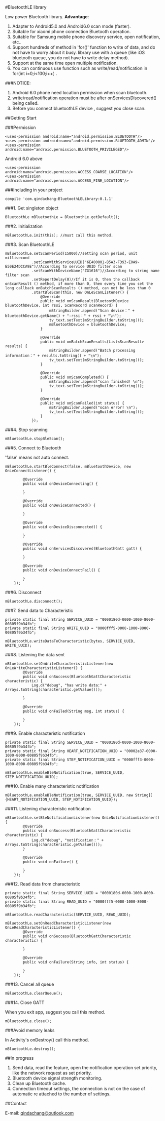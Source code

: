 #BluetoothLE library

Low power Bluetooth library. **Advantage**:

1. Adapter to Android5.0 and Android6.0 scan mode (faster).
2. Suitable for xiaomi phone connection Bluetooth operation.
3. Suitable for Samsung mobile phone discovery service, open notification, etc..
4. Support hundreds of method in 'for()' function to write of data, and do not have to worry about it busy.
library use with a queue (like iOS bluetooth queue, you do not have to write delay method).
5. Support at the same time open multiple notification.
6. You can continuous use function such as write/read/notification in for(int i=0;i<100;i++) .

###NOTICE:

1. Android 6.0 phone need location permission when scan bluetooth.
2. write/read/notification operation must be after onServicesDiscovered() being called.
3. Before you connect bluetoothLE device , suggest you close scan.

##Getting Start

###Permission

    <uses-permission android:name="android.permission.BLUETOOTH"/>
    <uses-permission android:name="android.permission.BLUETOOTH_ADMIN"/>
    <uses-permission android:name="android.permission.BLUETOOTH_PRIVILEGED"/>

Android 6.0 above

    <uses-permission android:name="android.permission.ACCESS_COARSE_LOCATION"/>
    <uses-permission android:name="android.permission.ACCESS_FINE_LOCATION"/>

###Including in your project

	compile 'com.qindachang:BluetoothLELibrary:0.1.1'

###1. Get singleton object

	BluetoothLe mBluetoothLe = BluetoothLe.getDefault();

###2. Initialization

	mBluetoothLe.init(this); //must call this method.

###3. Scan BluetoothLE

    mBluetoothLe.setScanPeriod(15000)//setting scan period, unit millisecond
                .setScanWithServiceUUID("6E400001-B5A3-F393-E0A9-E50E24DCCA9E")//According to service UUID filter scan
                .setScanWithDeviceName("ZG1616")//According to string name filter scan
                .setReportDelay(0)//If it is 0, then the callback onScanResult () method, if more than 0, then every time you set the long callback onBatchScanResults () method, can not be less than 0
                .startBleScan(this, new OnLeScanListener() {
                    @Override
                    public void onScanResult(BluetoothDevice bluetoothDevice, int rssi, ScanRecord scanRecord) {
                        mStringBuilder.append("Scan device：" + bluetoothDevice.getName() + "-rssi：" + rssi + "\n");
                        tv_text.setText(mStringBuilder.toString());
                        mBluetoothDevice = bluetoothDevice;
                    }

                    @Override
                    public void onBatchScanResults(List<ScanResult> results) {
                        mStringBuilder.append("Batch processing information：" + results.toString() + "\n");
                        tv_text.setText(mStringBuilder.toString());
                    }

                    @Override
                    public void onScanCompleted() {
                        mStringBuilder.append("scan finished! \n");
                        tv_text.setText(mStringBuilder.toString());
                    }

                    @Override
                    public void onScanFailed(int status) {
                        mStringBuilder.append("scan error! \n");
                        tv_text.setText(mStringBuilder.toString());
                    }
                });

###4. Stop scanning

    mBluetoothLe.stopBleScan();

###5. Connect to Bluetooth

'false' means not auto connect.

    mBluetoothLe.startBleConnect(false, mBluetoothDevice, new OnLeConnectListener() {

            @Override
            public void onDeviceConnecting() {

            }

            @Override
            public void onDeviceConnected() {

            }

            @Override
            public void onDeviceDisconnected() {

            }

            @Override
            public void onServicesDiscovered(BluetoothGatt gatt) {

            }

            @Override
            public void onDeviceConnectFail() {

            }
        });

###6. Disconnect

    mBluetoothLe.disconnect();

###7. Send data to Characteristic

    private static final String SERVICE_UUID = "0000180d-0000-1000-8000-00805f9b34fb";
    private static final String WRITE_UUID = "0000fff5-0000-1000-8000-00805f9b34fb";

    mBluetoothLe.writeDataToCharacteristic(bytes, SERVICE_UUID, WRITE_UUID);

###8. Listening the data sent

    mBluetoothLe.setOnWriteCharacteristicListener(new OnLeWriteCharacteristicListener() {
            @Override
            public void onSuccess(BluetoothGattCharacteristic characteristic) {
                Log.d("debug", "has write data:" + Arrays.toString(characteristic.getValue()));

            }

            @Override
            public void onFailed(String msg, int status) {

            }
        });

###9. Enable characteristic notification

	private static final String SERVICE_UUID = "0000180d-0000-1000-8000-00805f9b34fb";
    private static final String HEART_NOTIFICATION_UUID = "00002a37-0000-1000-8000-00805f9b34fb";
    private static final String STEP_NOTIFICATION_UUID = "0000fff3-0000-1000-8000-00805f9b34fb";

	mBluetoothLe.enableBleNotification(true, SERVICE_UUID, STEP_NOTIFICATION_UUID);

###10. Enable many characteristic notification

    mBluetoothLe.enableBleNotification(true, SERVICE_UUID, new String[]{HEART_NOTIFICATION_UUID, STEP_NOTIFICATION_UUID});

###11. Listening characteristic notification

    mBluetoothLe.setBleNotificationListener(new OnLeNotificationListener() {
            @Override
            public void onSuccess(BluetoothGattCharacteristic characteristic) {
                Log.d("debug", "notification：" + Arrays.toString(characteristic.getValue()));
            }

            @Override
            public void onFailure() {

            }
        });

###12. Read data from characteristic

    private static final String SERVICE_UUID = "0000180d-0000-1000-8000-00805f9b34fb";
    private static final String READ_UUID = "0000fff5-0000-1000-8000-00805f9b34fb";

    mBluetoothLe.readCharacteristic(SERVICE_UUID, READ_UUID);

    mBluetoothLe.setOnReadCharacteristicListener(new OnLeReadCharacteristicListener() {
            @Override
            public void onSuccess(BluetoothGattCharacteristic characteristic) {

            }

            @Override
            public void onFailure(String info, int status) {

            }
        });

###13. Cancel all queue

    mBluetoothLe.clearQueue();

###14. Close GATT

When you exit app, suggest you call this method.

    mBluetoothLe.close();

###Avoid memory leaks

In Activity's onDestroy() call this method.

	mBluetoothLe.destroy();

##In progress

1. Send data, read the feature, open the notification operation set priority, like the network request as set priority.
2. Bluetooth device signal strength monitoring.
3. Clean up Bluetooth cache.
4. Connection timeout settings, the connection is not on the case of automatic re attached to the number of settings.

##Contact

E-mail: qindachang@outlook.com

